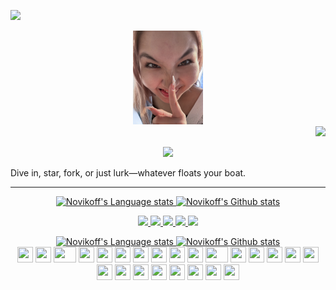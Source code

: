 ![](https://hit.yhype.me/github/profile?account_id=144257965)

<div align="center">
  <img height="150" src="./IMG_5818.jpg"  />
</div>

<div align="right">
  <img src="https://komarev.com/ghpvc/?username=novihub&style=for-the-badge" width="120"/>
</div>

<p align="center">
  <a href="https://github.com/novihub">
<img src="https://readme-typing-svg.demolab.com/?lines=React.js%20|%20Node.js%20|%20TypeScript%20Enthusiast;Passionate%20about%20creating%20scalable%20web%20apps;Expert%20in%20TypeScript%2C%20React%2C%20and%20modern%20web%20technologies;Building%20fast%20and%20efficient%20user%20interfaces&font=Fira%20Code&center=true&width=440&height=45&color=fff&vCenter=true&pause=1000&size=12" />

  </a>
</p>

Dive in, star, fork, or just lurk—whatever floats your boat.

---

<div align="center">
  <a href="https://github.com/anuraghazra/github-readme-stats#gh-light-mode-only">
    <img height="259" src="https://github-readme-stats-git-masterrstaa-rickstaa.vercel.app/api/top-langs/?username=novihub&layout=compact&langs_count=12&hide_border=true&role=owner,collaborator&theme=default#gh-light-mode-only" alt="Novikoff's Language stats" />
  </a>
  <a href="https://github.com/anuraghazra/github-readme-stats#gh-light-mode-only">
    <img height="259" src="https://github-readme-stats-git-masterrstaa-rickstaa.vercel.app/api?username=novihub&show_icons=true&line_height=28&hide_border=true&card_width=347&include_all_commits=true&role=owner,collaborator&show=reviews,discussions_answered&rank_icon=percentile&exclude_repo=github-readme-stats&theme=default#gh-light-mode-only" alt="Novikoff's Github stats" />
  </a>
</div>

<p align="center">

<a href="https://ceo.novitech.dev" target="_blank" rel="noopener noreferrer">
  <img src="https://img.shields.io/badge/Website-000000?style=for-the-badge&logo=Firefox&logoColor=white" />
</a>

<a href="https://linkedin.com/in/novitech" target="_blank" rel="noopener noreferrer">
  <img src="https://img.shields.io/badge/LinkedIn-0A66C2?style=for-the-badge&logo=linkedin&logoColor=white" />
</a>

<a href="https://bsky.app/profile/novihype.bsky.social" target="_blank" rel="noopener noreferrer">
  <img src="https://img.shields.io/badge/Bluesky-0061F2?style=for-the-badge&logo=bluesky&logoColor=white" />
</a>

<a href="https://www.reddit.com/user/novihype" target="_blank" rel="noopener noreferrer">
  <img src="https://img.shields.io/badge/Reddit-FF4500?style=for-the-badge&logo=reddit&logoColor=white" />
</a>

<a href="https://t.me/novihype" target="_blank" rel="noopener noreferrer">
  <img src="https://img.shields.io/badge/Telegram-2CA5E0?style=for-the-badge&logo=telegram&logoColor=white" />
</a>

</p>

<div align="center">
  <a href="https://github.com/anuraghazra/github-readme-stats#gh-dark-mode-only">
    <img height="259" src="https://github-readme-stats-git-masterrstaa-rickstaa.vercel.app/api/top-langs/?username=novihub&layout=compact&langs_count=12&hide_border=true&role=owner,collaborator&theme=dark&bg_color=000000#gh-dark-mode-only" alt="Novikoff's Language stats" />
  </a>
  <a href="https://github.com/anuraghazra/github-readme-stats#gh-dark-mode-only">
   <img height="259" src="https://github-readme-stats-git-masterrstaa-rickstaa.vercel.app/api?username=novihub&show_icons=true&line_height=28&hide_border=true&card_width=347&include_all_commits=true&role=owner,collaborator&show=reviews,discussions_answered&rank_icon=percentile&exclude_repo=github-readme-stats&theme=dark&bg_color=000000#gh-dark-mode-only" alt="Novikoff's Github stats" />
  </a>
      
</div>

<div align="center">
    <img src="https://cultofthepartyparrot.com/parrots/hd/githubparrot.gif" width="25" height="25"/>
    <img src="https://cultofthepartyparrot.com/flags/hd/kazakhstanparrot.gif" width="25" height="25"/>
    <img src="https://cultofthepartyparrot.com/parrots/asyncparrot.gif" width="36" height="25"/>
    <img src="https://cultofthepartyparrot.com/parrots/hd/hackerparrot.gif" width="25" height="25"/>
    <img src="https://cultofthepartyparrot.com/parrots/hd/60fpsparrot.gif" width="25" height="25"/>
    <img src="https://cultofthepartyparrot.com/parrots/hd/jumpingparrot.gif" width="25" height="25"/>
    <img src="https://cultofthepartyparrot.com/parrots/hd/opensourceparrot.gif" width="25" height="25"/>
    <img src="https://cultofthepartyparrot.com/parrots/hd/dealwithitnowparrot.gif" width="25" height="25"/>
    <img src="https://cultofthepartyparrot.com/parrots/hd/hypnoparrotlight.gif" width="25" height="25"/>
    <img src="https://cultofthepartyparrot.com/parrots/databaseparrot.gif" width="25" height="25"/>
    <img src="https://cultofthepartyparrot.com/parrots/fixparrot.gif" width="36" height="25"/>
    <img src="https://cultofthepartyparrot.com/parrots/hd/laptop_parrot.gif" width="25" height="25"/>
    <img src="https://cultofthepartyparrot.com/parrots/hd/spinningparrot.gif" width="25" height="25"/>
    <img src="https://cultofthepartyparrot.com/parrots/hd/levitationparrot.gif" width="25" height="25"/>
    <img src="https://cultofthepartyparrot.com/parrots/hd/meldparrot.gif" width="25" height="25"/>
    <img src="https://cultofthepartyparrot.com/parrots/slomoparrot.gif" width="25" height="25"/>
    <img src="https://cultofthepartyparrot.com/parrots/hd/moonwalkingparrot.gif" width="25" height="25"/>
    <img src="https://cultofthepartyparrot.com/parrots/hd/stableparrot.gif" width="25" height="25"/>
    <img src="https://cultofthepartyparrot.com/parrots/hd/scienceparrot.gif" width="25" height="25"/>
    <img src="https://cultofthepartyparrot.com/parrots/hd/pirateparrot.gif" width="25" height="25"/>
    <img src="https://cultofthepartyparrot.com/parrots/hd/footballparrot.gif" width="25" height="25"/>
    <img src="https://cultofthepartyparrot.com/parrots/hd/illuminatiparrot.gif" width="25" height="25"/>
    <img src="https://cultofthepartyparrot.com/parrots/hd/hypnoparrotdark.gif" width="25" height="25"/>
    <img src="https://cultofthepartyparrot.com/parrots/hd/mustacheparrot.gif" width="25" height="25"/>
</div>
